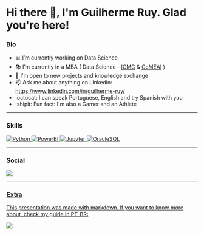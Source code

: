 Hi there 👋, I'm Guilherme Ruy. Glad you're here!
=================================

<h3>Bio</h3>

- :bar_chart: I’m currently working on Data Science
- :books: I’m currently in a MBA ( Data Science - <a href="https://www.linkedin.com/school/icmc-usp/">ICMC</a> & <a href="https://www.linkedin.com/company/cemeai/">CeMEAI</a> )
- 🤝  I'm open to new projects and knowledge exchange
- 📫 Ask me about anything on Linkedin: https://www.linkedin.com/in/guilherme-ruy/
- :octocat: I can speak Portuguese, English and try Spanish with you
- :shipit: Fun fact: I'm also a Gamer and an Athlete

------------------
<h3>Skills</h3>

<p align="left">
<a href="https://www.python.org/" target="_blank" rel="noreferrer"> <img src="https://img.shields.io/badge/Python-FFD43B?style=for-the-badge&logo=python&logoColor=blue" alt="Python" /> </a>
<a href="https://powerbi.microsoft.com/pt-br/" target="_blank" rel="noreferrer"> <img src="https://img.shields.io/badge/PowerBI-F2C811?style=for-the-badge&logo=Power%20BI&logoColor=white" alt="PowerBI" /> </a>
<a href="https://jupyter.org/" target="_blank" rel="noreferrer"> <img src="https://img.shields.io/badge/Jupyter-F37626.svg?&style=for-the-badge&logo=Jupyter&logoColor=white" alt="Jupyter" /> </a>
<a href="https://www.oracle.com/br/database/technologies/appdev/plsql.html" target="_blank" rel="noreferrer"> <img src="https://img.shields.io/badge/PLSQL-F80000?style=for-the-badge&logo=oracle&logoColor=black" alt="OracleSQL" /> </a>
</p>


------------------
<h3>Social</h3>

<p align="left"> <a href="https://www.linkedin.com/in/guilherme-ruy/" target="_blank" rel="noreferrer"><img src="https://img.shields.io/badge/LinkedIn-0077B5?style=for-the-badge&logo=linkedin&logoColor=white" /</a></p>

------------------
  
<h3>Extra</h3>

This presentation was made with markdown. If you want to know more about, check my guide in PT-BR:<br>
<p align="left">
<a href="https://github.com/GuilhermeRuy97/Estudos-Diversos/blob/main/markdown-PT/linguagem-markdown.md" target="_blank" rel="noreferrer">
<img src="https://img.shields.io/badge/Markdown-000000?style=for-the-badge&logo=markdown&logoColor=white alt="Markdown" /></a>
</p> 
                                                                                                                       
